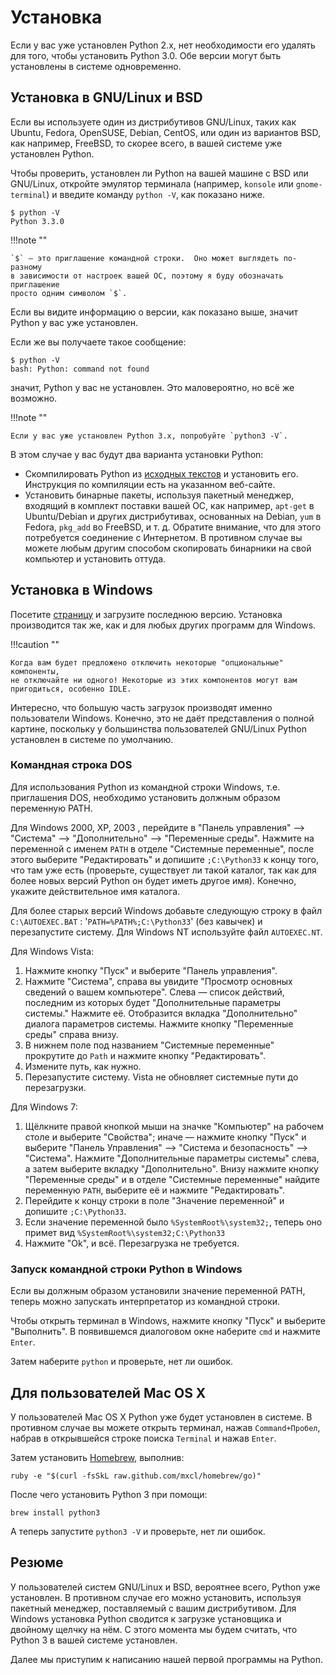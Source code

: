 # Установка

Если у вас уже установлен Python 2.x, нет необходимости его удалять для того,
чтобы установить Python 3.0. Обе версии могут быть установлены в системе
одновременно.

## Установка в GNU/Linux и BSD

Если вы используете один из дистрибутивов GNU/Linux, таких как Ubuntu, Fedora,
OpenSUSE, Debian, CentOS, или один из вариантов BSD, как
например, FreeBSD, то скорее всего, в вашей системе уже установлен Python.

Чтобы проверить, установлен ли Python на вашей машине с BSD или GNU/Linux,
откройте эмулятор терминала (например, `konsole` или `gnome-terminal`) и
введите команду `python -V`, как показано ниже.

```
$ python -V
Python 3.3.0
```

!!!note ""

    `$` — это приглашение командной строки.  Оно может выглядеть по-разному
    в зависимости от настроек вашей ОС, поэтому я буду обозначать приглашение
    просто одним символом `$`.

Если вы видите информацию о версии, как показано выше, значит Python у вас уже
установлен.

Если же вы получаете такое сообщение:

```
$ python -V
bash: Python: command not found
```

значит, Python у вас не установлен. Это маловероятно, но всё же возможно.

!!!note ""

    Если у вас уже установлен Python 3.x, попробуйте `python3 -V`.

В этом случае у вас будут два варианта установки Python:

- Скомпилировать Python из [исходных текстов](http://www.python.org/download/releases/3.1.1/)
  и установить его. Инструкция по компиляции есть на указанном веб-сайте.
- Установить бинарные пакеты, используя пакетный менеджер, входящий в комплект
  поставки вашей ОС, как например, `apt-get` в Ubuntu/Debian и других
  дистрибутивах, основанных на Debian, `yum` в Fedora, `pkg_add` во FreeBSD,
  и т. д. Обратите внимание, что для этого потребуется соединение с Интернетом.
  В противном случае вы можете любым другим способом скопировать бинарники на
  свой компьютер и установить оттуда.

## Установка в Windows

Посетите [страницу](http://www.python.org/download/) и загрузите последнюю версию.
Установка производится так же, как и для любых других программ для Windows.

!!!caution ""

    Когда вам будет предложено отключить некоторые "опциональные" компоненты,
    не отключайте ни одного! Некоторые из этих компонентов могут вам
    пригодиться, особенно IDLE.

Интересно, что большую часть загрузок производят именно пользователи Windows.
Конечно, это не даёт представления о полной картине, поскольку у большинства
пользователей GNU/Linux Python установлен в системе по умолчанию.

### Командная строка DOS

Для использования Python из командной строки Windows, т.е. приглашения DOS,
необходимо установить должным образом переменную PATH.

Для Windows 2000, XP, 2003 , перейдите в "Панель управления" --> "Система"
--> "Дополнительно" --> "Переменные среды". Нажмите на переменной с именем
`PATH` в отделе "Системные переменные", после этого выберите
"Редактировать" и допишите `;C:\Python33` к концу того, что там уже есть
(проверьте, существует ли такой каталог, так как для более новых версий Python
он будет иметь другое имя). Конечно, укажите действительное имя каталога.

Для более старых версий Windows добавьте следующую строку в файл
`C:\AUTOEXEC.BAT` : '`PATH=%PATH%;C:\Python33`' (без кавычек) и
перезапустите систему. Для Windows NT используйте файл `AUTOEXEC.NT`.

Для Windows Vista:

1. Нажмите кнопку "Пуск" и выберите "Панель управления".
2. Нажмите "Система", справа вы увидите "Просмотр основных сведений о вашем
   компьютере". Слева — список действий, последним из которых будет
   "Дополнительные параметры системы." Нажмите её. Отобразится вкладка
   "Дополнительно" диалога параметров системы. Нажмите кнопку "Переменные
   среды" справа внизу.
3. В нижнем поле под названием "Системные переменные" прокрутите до `Path` и
   нажмите кнопку "Редактировать".
4. Измените путь, как нужно.
5. Перезапустите систему. Vista не обновляет системные пути до перезагрузки.

Для Windows 7:

1. Щёлкните правой кнопкой мыши на значке "Компьютер" на рабочем столе и
   выберите "Свойства"; иначе — нажмите кнопку "Пуск" и выберите "Панель
   Управления" --> "Система и безопасность" --> "Система". Нажмите
   "Дополнительные параметры системы" слева, а затем выберите вкладку
   "Дополнительно". Внизу нажмите кнопку "Переменные среды" и в отделе
   "Системные переменные" найдите переменную `PATH`, выберите её и нажмите
   "Редактировать".
2. Перейдите к концу строки в поле "Значение переменной" и допишите
   `;C:\Python33`.
3. Если значение переменной было `%SystemRoot%\system32;`, теперь оно примет
   вид `%SystemRoot%\system32;C:\Python33`
4. Нажмите "Ok", и всё. Перезагрузка не требуется.

### Запуск командной строки Python в Windows

Если вы должным образом установили значение переменной PATH,
теперь можно запускать интерпретатор из командной строки.

Чтобы открыть терминал в Windows, нажмите кнопку "Пуск" и выберите "Выполнить".
В появившемся диалоговом окне наберите `cmd` и нажмите `Enter`.

Затем наберите `python` и проверьте, нет ли ошибок.

## Для пользователей Mac OS X

У пользователей Mac OS X Python уже будет установлен в системе. В противном
случае вы можете открыть терминал, нажав `Command+Пробел`, набрав в
открывшейся строке поиска `Terminal` и нажав `Enter`.

Затем установить [Homebrew](http://mxcl.github.com/homebrew/), выполнив:

```
ruby -e "$(curl -fsSkL raw.github.com/mxcl/homebrew/go)"
```

После чего установить Python 3 при помощи:

```
brew install python3
```

А теперь запустите `python3 -V` и проверьте, нет ли ошибок.

## Резюме

У пользователей систем GNU/Linux и BSD, вероятнее всего, Python уже установлен.
В противном случае его можно установить, используя пакетный менеджер,
поставляемый с вашим дистрибутивом. Для Windows установка Python сводится к
загрузке установщика и двойному щелчку на нём. С этого момента мы будем считать,
что Python 3 в вашей системе установлен.

Далее мы приступим к написанию нашей первой программы на Python.
